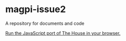 magpi-issue2
============

A repository for documents and code

[Run the JavaScript port of The House in your browser.](https://thisarray.github.io/magpi-issue2/)
